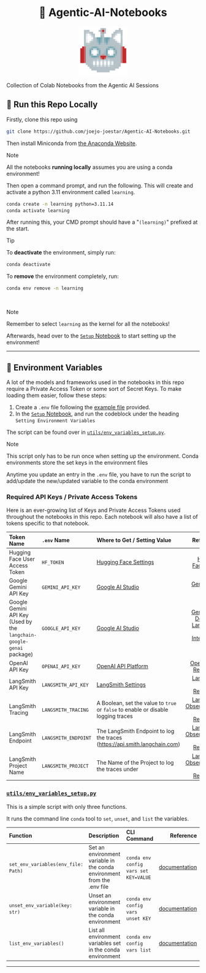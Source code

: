 <h1 align="center">🤖 Agentic-AI-Notebooks</h1>

<p align="center">
    <img src=".assets/pixrobocar.png" alt="robocar" title="robocar" width="128" >
</p>

Collection of Colab Notebooks from the Agentic AI Sessions

## 🏃 Run this Repo Locally

Firstly, clone this repo using

```bash
git clone https://github.com/joejo-joestar/Agentic-AI-Notebooks.git
```

Then install Miniconda from [the Anaconda Website](https://docs.anaconda.com/miniconda/install/).

> [!NOTE]
> All the notebooks **running locally** assumes you are using a conda environment!

Then open a command prompt, and run the following. This will create and activate a python 3.11 environment called `learning`.

```bash
conda create -n learning python=3.11.14
conda activate learning
```

After running this, your CMD prompt should have a "`(learning)`" prefixed at the start.

> [!TIP]
> To **deactivate** the environment, simply run:
>
> ```bash
> conda deactivate
> ```
>
> To **remove** the environment completely, run:
>
> ```bash
> conda env remove -n learning
> ```

<br/>

> [!NOTE]
> Remember to select `learning` as the kernel for all the notebooks!

Afterwards, head over to the [`Setup` Notebook](.Setup.ipynb) to start setting up the environment!

---

## 🔑 Environment Variables

A lot of the models and frameworks used in the notebooks in this repo require a Private Access Token or some sort of Secret Keys.
To make loading them easier, follow these steps:

1. Create a `.env` file following the [example file](.env.example) provided.
2. In the [`Setup` Notebook](.Setup.ipynb), and run the codeblock under the heading `Setting Environment Variables`

The script can be found over in [`utils/env_variables_setup.py`](utils/env_variables_setup.py).

> [!NOTE]
> This script only has to be run once when setting up the environment. Conda environments store the set keys in the environment files
>
> Anytime you update an entry in the `.env` file, you have to run the script to add/update the new/updated variable to the conda environment

### Required API Keys / Private Access Tokens

Here is an ever-growing list of Keys and Private Access Tokens used throughout the notebooks in this repo. Each notebook will also have a list of tokens specific to that notebook.

| Token Name                                                           | `.env` Name          | Where to Get / Setting Value                                                      |                                                                                                                                                                        Reference |
| :------------------------------------------------------------------- | :------------------- | :-------------------------------------------------------------------------------- | -------------------------------------------------------------------------------------------------------------------------------------------------------------------------------: |
| Hugging Face User Access Token                                       | `HF_TOKEN`           | [Hugging Face Settings](https://huggingface.co/settings/tokens)                   |                                                                                                                                 [Hugging Face Docs](https://huggingface.co/docs) |
| Google Gemini API Key                                                | `GEMINI_API_KEY`     | [Google AI Studio](https://aistudio.google.com/api-keys)                          |                                                                                                              [Gemini API Docs](https://ai.google.dev/gemini-api/docs/quickstart) |
| Google Gemini API Key (Used by the `langchain-google-genai` package) | `GOOGLE_API_KEY`     | [Google AI Studio](https://aistudio.google.com/api-keys)                          | [Gemini API Docs](https://ai.google.dev/gemini-api/docs/quickstart) and [LangChain Google Integration Docs](https://docs.langchain.com/oss/python/integrations/providers/google) |
| OpenAI API Key                                                       | `OPENAI_API_KEY`     | [OpenAI API Platform](https://platform.openai.com/settings/organization/api-keys) |                                                                                              [OpenAI API Reference](https://platform.openai.com/docs/api-reference/introduction) |
| LangSmith API Key                                                    | `LANGSMITH_API_KEY`  | [LangSmith Settings](https://smith.langchain.com/settings)                        |                                                                                                             [LangSmith API Reference](https://docs.langchain.com/langsmith/home) |
| LangSmith Tracing                                                    | `LANGSMITH_TRACING`  | A Boolean, set the value to `true` or `false` to enable or disable logging traces |                                                                           [LangSmith Observability API Reference](https://docs.langchain.com/langsmith/observability-quickstart) |
| LangSmith Endpoint                                                   | `LANGSMITH_ENDPOINT` | The LangSmith Endpoint to log the traces (<https://api.smith.langchain.com>)      |                                                                           [LangSmith Observability API Reference](https://docs.langchain.com/langsmith/observability-quickstart) |
| LangSmith Project Name                                               | `LANGSMITH_PROJECT`  | The Name of the Project to log the traces under                                   |                                                                           [LangSmith Observability API Reference](https://docs.langchain.com/langsmith/observability-quickstart) |

### [`utils/env_variables_setup.py`](utils/env_variables_setup.py)

This is a simple script with only three functions.

It runs the command line `conda` tool to `set`, `unset`, and `list` the variables.

| Function                            | Description                                                             | CLI Command                           |                                                                                           Reference |
| :---------------------------------- | :---------------------------------------------------------------------- | :------------------------------------ | --------------------------------------------------------------------------------------------------: |
| `set_env_variables(env_file: Path)` | Set an environment variable in the conda environment from the .env file | `conda env config vars set KEY=VALUE` |   [documentation](https://docs.conda.io/projects/conda/en/stable/commands/env/config/vars/set.html) |
| `unset_env_variable(key: str)`      | Unset an environment variable in the conda environment                  | `conda env config vars unset KEY`     | [documentation](https://docs.conda.io/projects/conda/en/stable/commands/env/config/vars/unset.html) |
| `list_env_variables()`              | List all environment variables set in the conda environment             | `conda env config vars list`          |  [documentation](https://docs.conda.io/projects/conda/en/stable/commands/env/config/vars/list.html) |

---
